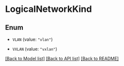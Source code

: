 # LogicalNetworkKind

## Enum


* `VLAN` (value: `"vlan"`)

* `VXLAN` (value: `"vxlan"`)


[[Back to Model list]](../README.md#documentation-for-models) [[Back to API list]](../README.md#documentation-for-api-endpoints) [[Back to README]](../README.md)


